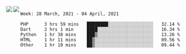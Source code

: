<a href="https://github.com/anuraghazra/github-readme-stats">
  <img align="left" src="https://github-readme-stats.vercel.app/api?username=Tanesan&count_private=true&show_icons=true" />
</a>
<a href="https://github.com/anuraghazra/github-readme-stats">
  <img align="left" src="https://github-readme-stats.vercel.app/api/top-langs/?username=Tanesan" />
</a>

<!--START_SECTION:waka-->
```text
Week: 28 March, 2021 - 04 April, 2021

PHP      3 hrs 59 mins   ████████░░░░░░░░░░░░░░░░░   32.14 % 
Dart     2 hrs 1 min     ████░░░░░░░░░░░░░░░░░░░░░   16.34 % 
Python   1 hr 38 mins    ███▒░░░░░░░░░░░░░░░░░░░░░   13.26 % 
HTML     1 hr 11 mins    ██▒░░░░░░░░░░░░░░░░░░░░░░   09.56 % 
Other    1 hr 10 mins    ██▒░░░░░░░░░░░░░░░░░░░░░░   09.44 % 
```
<!--END_SECTION:waka-->

